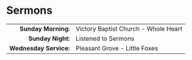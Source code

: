 # Sermons

| | |
| --:|:-- |
| **Sunday Morning:** |	Victory Baptist Church - Whole Heart
| **Sunday Night:**   | Listened to Sermons
| **Wednesday Service:** | Pleasant Grove - Little Foxes